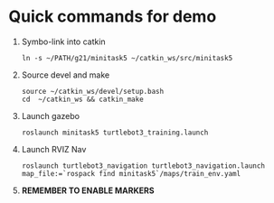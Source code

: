 # Quick commands for demo

1. Symbo-link into catkin
    ```
    ln -s ~/PATH/g21/minitask5 ~/catkin_ws/src/minitask5
    ```


2. Source devel and make
    ```
    source ~/catkin_ws/devel/setup.bash
    cd  ~/catkin_ws && catkin_make
    ```


3. Launch gazebo
    ```
    roslaunch minitask5 turtlebot3_training.launch
    ```
4. Launch RVIZ Nav
    ```
    roslaunch turtlebot3_navigation turtlebot3_navigation.launch map_file:=`rospack find minitask5`/maps/train_env.yaml
    ```

5. **REMEMBER TO ENABLE MARKERS**